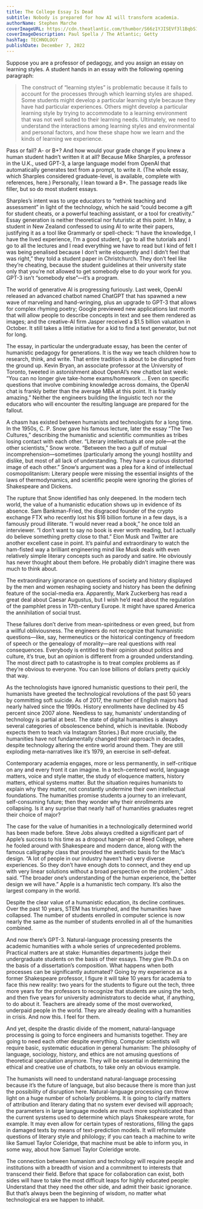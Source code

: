 ```yaml
---
title: The College Essay Is Dead
subtitle: Nobody is prepared for how AI will transform academia.
authorName: Stephen Marche
coverImageURL: https://cdn.theatlantic.com/thumbor/S66z1YJISEVf3l1BqbS14iXMesI=/0x0:2000x1125/1952x1098/media/img/mt/2022/12/CollegeEssayDead/original.png
coverImageDescription: Paul Spella / The Atlantic; Getty
hashTag: TECHNOLOGY
publishDate: December 7, 2022
---
```


Suppose you are a professor of pedagogy, and you assign an essay on learning styles. A student hands in an essay with the following opening paragraph:

> The construct of “learning styles” is problematic because it fails to account for the processes through which learning styles are shaped. Some students might develop a particular learning style because they have had particular experiences. Others might develop a particular learning style by trying to accommodate to a learning environment that was not well suited to their learning needs. Ultimately, we need to understand the interactions among learning styles and environmental and personal factors, and how these shape how we learn and the kinds of learning we experience.

Pass or fail? A- or B+? And how would your grade change if you knew a human student hadn’t written it at all? Because Mike Sharples, a professor in the U.K., used GPT-3, a large language model from OpenAI that automatically generates text from a prompt, to write it. (The whole essay, which Sharples considered graduate-level, is available, complete with references, here.) Personally, I lean toward a B+. The passage reads like filler, but so do most student essays.

Sharples’s intent was to urge educators to “rethink teaching and assessment” in light of the technology, which he said “could become a gift for student cheats, or a powerful teaching assistant, or a tool for creativity.” Essay generation is neither theoretical nor futuristic at this point. In May, a student in New Zealand confessed to using AI to write their papers, justifying it as a tool like Grammarly or spell-check: ​​“I have the knowledge, I have the lived experience, I’m a good student, I go to all the tutorials and I go to all the lectures and I read everything we have to read but I kind of felt I was being penalised because I don’t write eloquently and I didn’t feel that was right,” they told a student paper in Christchurch. They don’t feel like they’re cheating, because the student guidelines at their university state only that you’re not allowed to get somebody else to do your work for you. GPT-3 isn’t “somebody else”—it’s a program.

The world of generative AI is progressing furiously. Last week, OpenAI released an advanced chatbot named ChatGPT that has spawned a new wave of marveling and hand-wringing, plus an upgrade to GPT-3 that allows for complex rhyming poetry; Google previewed new applications last month that will allow people to describe concepts in text and see them rendered as images; and the creative-AI firm Jasper received a $1.5 billion valuation in October. It still takes a little initiative for a kid to find a text generator, but not for long.

The essay, in particular the undergraduate essay, has been the center of humanistic pedagogy for generations. It is the way we teach children how to research, think, and write. That entire tradition is about to be disrupted from the ground up. Kevin Bryan, an associate professor at the University of Toronto, tweeted in astonishment about OpenAI’s new chatbot last week: “You can no longer give take-home exams/homework … Even on specific questions that involve combining knowledge across domains, the OpenAI chat is frankly better than the average MBA at this point. It is frankly amazing.” Neither the engineers building the linguistic tech nor the educators who will encounter the resulting language are prepared for the fallout.

A chasm has existed between humanists and technologists for a long time. In the 1950s, C. P. Snow gave his famous lecture, later the essay “The Two Cultures,” describing the humanistic and scientific communities as tribes losing contact with each other. “Literary intellectuals at one pole—at the other scientists,” Snow wrote. “Between the two a gulf of mutual incomprehension—sometimes (particularly among the young) hostility and dislike, but most of all lack of understanding. They have a curious distorted image of each other.” Snow’s argument was a plea for a kind of intellectual cosmopolitanism: Literary people were missing the essential insights of the laws of thermodynamics, and scientific people were ignoring the glories of Shakespeare and Dickens.

The rupture that Snow identified has only deepened. In the modern tech world, the value of a humanistic education shows up in evidence of its absence. Sam Bankman-Fried, the disgraced founder of the crypto exchange FTX who recently lost his $16 billion fortune in a few days, is a famously proud illiterate. “I would never read a book,” he once told an interviewer. “I don’t want to say no book is ever worth reading, but I actually do believe something pretty close to that.” Elon Musk and Twitter are another excellent case in point. It’s painful and extraordinary to watch the ham-fisted way a brilliant engineering mind like Musk deals with even relatively simple literary concepts such as parody and satire. He obviously has never thought about them before. He probably didn’t imagine there was much to think about.

The extraordinary ignorance on questions of society and history displayed by the men and women reshaping society and history has been the defining feature of the social-media era. Apparently, Mark Zuckerberg has read a great deal about Caesar Augustus, but I wish he’d read about the regulation of the pamphlet press in 17th-century Europe. It might have spared America the annihilation of social trust.

These failures don’t derive from mean-spiritedness or even greed, but from a willful obliviousness. The engineers do not recognize that humanistic questions—like, say, hermeneutics or the historical contingency of freedom of speech or the genealogy of morality—are real questions with real consequences. Everybody is entitled to their opinion about politics and culture, it’s true, but an opinion is different from a grounded understanding. The most direct path to catastrophe is to treat complex problems as if they’re obvious to everyone. You can lose billions of dollars pretty quickly that way.

As the technologists have ignored humanistic questions to their peril, the humanists have greeted the technological revolutions of the past 50 years by committing soft suicide. As of 2017, the number of English majors had nearly halved since the 1990s. History enrollments have declined by 45 percent since 2007 alone. Needless to say, humanists’ understanding of technology is partial at best. The state of digital humanities is always several categories of obsolescence behind, which is inevitable. (Nobody expects them to teach via Instagram Stories.) But more crucially, the humanities have not fundamentally changed their approach in decades, despite technology altering the entire world around them. They are still exploding meta-narratives like it’s 1979, an exercise in self-defeat.

Contemporary academia engages, more or less permanently, in self-critique on any and every front it can imagine. In a tech-centered world, language matters, voice and style matter, the study of eloquence matters, history matters, ethical systems matter. But the situation requires humanists to explain why they matter, not constantly undermine their own intellectual foundations. The humanities promise students a journey to an irrelevant, self-consuming future; then they wonder why their enrollments are collapsing. Is it any surprise that nearly half of humanities graduates regret their choice of major?

The case for the value of humanities in a technologically determined world has been made before. Steve Jobs always credited a significant part of Apple’s success to his time as a dropout hanger-on at Reed College, where he fooled around with Shakespeare and modern dance, along with the famous calligraphy class that provided the aesthetic basis for the Mac’s design. “A lot of people in our industry haven’t had very diverse experiences. So they don’t have enough dots to connect, and they end up with very linear solutions without a broad perspective on the problem,” Jobs said. “The broader one’s understanding of the human experience, the better design we will have.” Apple is a humanistic tech company. It’s also the largest company in the world.

Despite the clear value of a humanistic education, its decline continues. Over the past 10 years, STEM has triumphed, and the humanities have collapsed. The number of students enrolled in computer science is now nearly the same as the number of students enrolled in all of the humanities combined.

And now there’s GPT-3. Natural-language processing presents the academic humanities with a whole series of unprecedented problems. Practical matters are at stake: Humanities departments judge their undergraduate students on the basis of their essays. They give Ph.D.s on the basis of a dissertation’s composition. What happens when both processes can be significantly automated? Going by my experience as a former Shakespeare professor, I figure it will take 10 years for academia to face this new reality: two years for the students to figure out the tech, three more years for the professors to recognize that students are using the tech, and then five years for university administrators to decide what, if anything, to do about it. Teachers are already some of the most overworked, underpaid people in the world. They are already dealing with a humanities in crisis. And now this. I feel for them.

And yet, despite the drastic divide of the moment, natural-language processing is going to force engineers and humanists together. They are going to need each other despite everything. Computer scientists will require basic, systematic education in general humanism: The philosophy of language, sociology, history, and ethics are not amusing questions of theoretical speculation anymore. They will be essential in determining the ethical and creative use of chatbots, to take only an obvious example.

The humanists will need to understand natural-language processing because it’s the future of language, but also because there is more than just the possibility of disruption here. Natural-language processing can throw light on a huge number of scholarly problems. It is going to clarify matters of attribution and literary dating that no system ever devised will approach; the parameters in large language models are much more sophisticated than the current systems used to determine which plays Shakespeare wrote, for example. It may even allow for certain types of restorations, filling the gaps in damaged texts by means of text-prediction models. It will reformulate questions of literary style and philology; if you can teach a machine to write like Samuel Taylor Coleridge, that machine must be able to inform you, in some way, about how Samuel Taylor Coleridge wrote.

The connection between humanism and technology will require people and institutions with a breadth of vision and a commitment to interests that transcend their field. Before that space for collaboration can exist, both sides will have to take the most difficult leaps for highly educated people: Understand that they need the other side, and admit their basic ignorance. But that’s always been the beginning of wisdom, no matter what technological era we happen to inhabit.